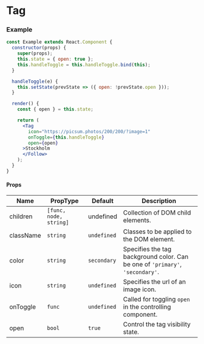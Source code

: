 # Tag 

### Example
```jsx
const Example extends React.Component {
  constructor(props) {
    super(props);
    this.state = { open: true };
    this.handleToggle = this.handleToggle.bind(this);
  }

  handleToggle(e) {
    this.setState(prevState => ({ open: !prevState.open }));
  }

  render() {
    const { open } = this.state;

    return (
      <Tag
        icon="https://picsum.photos/200/200/?image=1"
        onToggle={this.handleToggle}
        open={open}
      >Stockholm
      </Follow>
    );
  }
}
```

#### Props
| Name      | PropType | Default     | Description |
|-----------|----------|-------------|-------------|
| children  | `[func, node, string]` | undefined | Collection of DOM child elements. |  
| className | `string` | `undefined` | Classes to be applied to the DOM element. |
| color     | `string` | `secondary` | Specifies the tag background color. Can be one of `'primary'`, `'secondary'`. |
| icon      | `string` | `undefined` | Specifies the url of an image icon. |
| onToggle  | `func`   | `undefined` | Called for toggling `open` in the controlling component. |
| open      | `bool`   | `true`      | Control the tag visibility state. |
